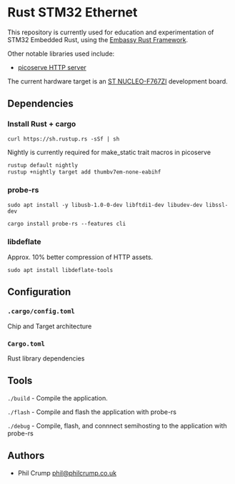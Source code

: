 # Rust STM32 Ethernet

This repository is currently used for education and experimentation of STM32 Embedded Rust, using the [Embassy Rust Framework](https://embassy.dev/).

Other notable libraries used include:
* [picoserve HTTP server](https://github.com/sammhicks/picoserve)

The current hardware target is an [ST NUCLEO-F767ZI](https://www.st.com/en/evaluation-tools/nucleo-f767zi.html) development board. 

## Dependencies

### Install Rust + cargo

`curl https://sh.rustup.rs -sSf | sh`

Nightly is currently required for make_static trait macros in picoserve

```bash
rustup default nightly
rustup +nightly target add thumbv7em-none-eabihf
```

### probe-rs

`sudo apt install -y libusb-1.0-0-dev libftdi1-dev libudev-dev libssl-dev`

`cargo install probe-rs --features cli`

### libdeflate

Approx. 10% better compression of HTTP assets.

`sudo apt install libdeflate-tools`

## Configuration

### `.cargo/config.toml`

Chip and Target architecture

### `Cargo.toml`

Rust library dependencies

## Tools

`./build` - Compile the application.

`./flash` - Compile and flash the application with probe-rs

`./debug` - Compile, flash, and connnect semihosting to the application with probe-rs

## Authors

* Phil Crump <phil@philcrump.co.uk>
